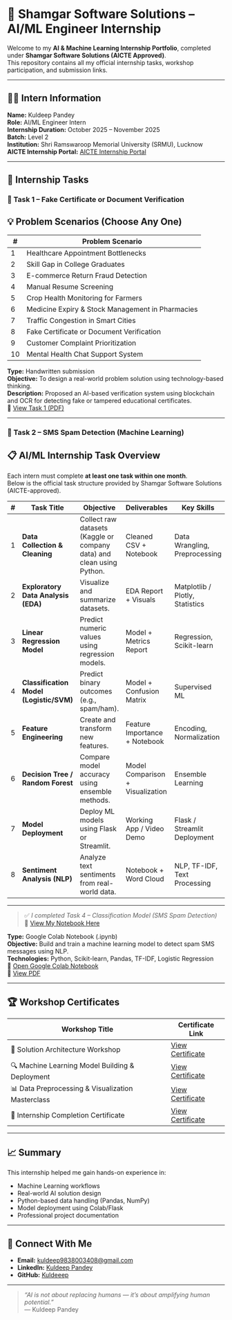 # 🤖 Shamgar Software Solutions – AI/ML Engineer Internship

Welcome to my **AI & Machine Learning Internship Portfolio**, completed under **Shamgar Software Solutions (AICTE Approved)**.  
This repository contains all my official internship tasks, workshop participation, and submission links.

---

## 👨‍💻 Intern Information
**Name:** Kuldeep Pandey  
**Role:** AI/ML Engineer Intern  
**Internship Duration:** October 2025 – November 2025  
**Batch:** Level 2  
**Institution:** Shri Ramswaroop Memorial University (SRMU), Lucknow  
**AICTE Internship Portal:** [AICTE Internship Portal](https://internship.aicte-india.org/)

---

## 📘 Internship Tasks

### 🧠 Task 1 – Fake Certificate or Document Verification
## 💡 Problem Scenarios (Choose Any One)

| # | Problem Scenario |
|---|------------------|
| 1 | Healthcare Appointment Bottlenecks |
| 2 | Skill Gap in College Graduates |
| 3 | E-commerce Return Fraud Detection |
| 4 | Manual Resume Screening |
| 5 | Crop Health Monitoring for Farmers |
| 6 | Medicine Expiry & Stock Management in Pharmacies |
| 7 | Traffic Congestion in Smart Cities |
| 8 | Fake Certificate or Document Verification |
| 9 | Customer Complaint Prioritization |
| 10 | Mental Health Chat Support System |
**Type:** Handwritten submission  
**Objective:** To design a real-world problem solution using technology-based thinking.  
**Description:** Proposed an AI-based verification system using blockchain and OCR for detecting fake or tampered educational certificates.  
📄 [View Task 1 (PDF)](https://github.com/<your-username>/Shamgar-AI-ML-Engineer-Intern/blob/main/Task1_Fake_Certificate_Verification_KuldeepPandey.pdf)

---

### 💬 Task 2 – SMS Spam Detection (Machine Learning)
## 📋 AI/ML Internship Task Overview

Each intern must complete **at least one task within one month**.  
Below is the official task structure provided by Shamgar Software Solutions (AICTE-approved).

| # | Task Title | Objective | Deliverables | Key Skills |
|---|-------------|------------|---------------|-------------|
| 1 | **Data Collection & Cleaning** | Collect raw datasets (Kaggle or company data) and clean using Python. | Cleaned CSV + Notebook | Data Wrangling, Preprocessing |
| 2 | **Exploratory Data Analysis (EDA)** | Visualize and summarize datasets. | EDA Report + Visuals | Matplotlib / Plotly, Statistics |
| 3 | **Linear Regression Model** | Predict numeric values using regression models. | Model + Metrics Report | Regression, Scikit-learn |
| 4 | **Classification Model (Logistic/SVM)** | Predict binary outcomes (e.g., spam/ham). | Model + Confusion Matrix | Supervised ML |
| 5 | **Feature Engineering** | Create and transform new features. | Feature Importance + Notebook | Encoding, Normalization |
| 6 | **Decision Tree / Random Forest** | Compare model accuracy using ensemble methods. | Model Comparison + Visualization | Ensemble Learning |
| 7 | **Model Deployment** | Deploy ML models using Flask or Streamlit. | Working App / Video Demo | Flask / Streamlit Deployment |
| 8 | **Sentiment Analysis (NLP)** | Analyze text sentiments from real-world data. | Notebook + Word Cloud | NLP, TF-IDF, Text Processing |

---

> ✅ *I completed Task 4 – Classification Model (SMS Spam Detection)*  
> 📘 [View My Notebook Here](https://colab.research.google.com/drive/your-colab-link-here)
> 
**Type:** Google Colab Notebook (.ipynb)  
**Objective:** Build and train a machine learning model to detect spam SMS messages using NLP.  
**Technologies:** Python, Scikit-learn, Pandas, TF-IDF, Logistic Regression  
📘 [Open Google Colab Notebook](https://colab.research.google.com/drive/1r2q718wTUARKp63Gil2LY88Foqdn7yy4?usp=sharing)  
📁 [View PDF](https://github.com/<your-username>/Shamgar-AI-ML-Engineer-Intern/blob/main/Task2_SMS_Spam_Detection_KuldeepPandey.ipynb)

---

## 🏆 Workshop Certificates
| Workshop Title | Certificate Link |
|----------------|------------------|
| 🧩 Solution Architecture Workshop | [View Certificate](https://drive.google.com/file/d/18hE58HPxMLFZAerNbK0chCeQNudfnR01/view?usp=sharing) |
| 🔍 Machine Learning Model Building & Deployment | [View Certificate](https://drive.google.com/your-certificate2-link) |
| 📊 Data Preprocessing & Visualization Masterclass | [View Certificate](https://drive.google.com/your-certificate3-link) |
| 🤝 Internship Completion Certificate | [View Certificate](https://drive.google.com/your-certificate4-link) |

---

## 📈 Summary
This internship helped me gain hands-on experience in:
- Machine Learning workflows  
- Real-world AI solution design  
- Python-based data handling (Pandas, NumPy)  
- Model deployment using Colab/Flask  
- Professional project documentation

---

## 🔗 Connect With Me
- **Email:** kuldeep9838003408@gmail.com  
- **LinkedIn:** [Kuldeep Pandey](https://linkedin.com/in/your-profile)  
- **GitHub:** [Kuldeeep](https://github.com/kuldeepthinks)

---

> *“AI is not about replacing humans — it’s about amplifying human potential.”*  
> — Kuldeep Pandey
